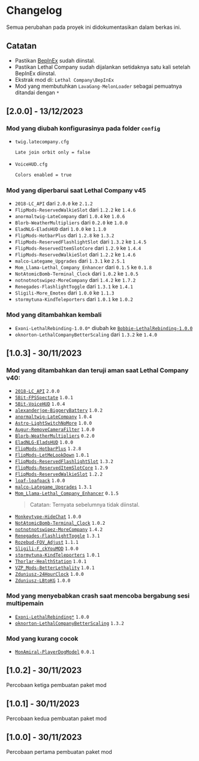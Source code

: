 # Changelog
Semua perubahan pada proyek ini didokumentasikan dalam berkas ini.

## Catatan
- Pastikan [BepInEx](https://github.com/BepInEx/BepInEx/releases/latest) sudah diinstal.
- Pastikan Lethal Company sudah dijalankan setidaknya satu kali setelah BepInEx diinstal.
- Ekstrak mod di: `Lethal Company\BepInEx`
- Mod yang membutuhkan `LavaGang-MelonLoader` sebagai pemuatnya ditandai dengan `*`

## [2.0.0] - 13/12/2023
### Mod yang diubah konfigurasinya pada folder `config`
- `twig.latecompany.cfg`

  ```bash
  Late join orbit only = false
  ```
- `VoiceHUD.cfg`

  ```bash
  Colors enabled = true
  ```

### Mod yang diperbarui saat Lethal Company v45
- `2018-LC_API` dari `2.0.0` ke `2.1.2`
- `FlipMods-ReservedWalkieSlot` dari `1.2.2` ke `1.4.6`
- `anormaltwig-LateCompany` dari `1.0.4` ke `1.0.6`
- `Blorb-WeatherMultipliers` dari `0.2.0` ke `1.0.0`
- `EladNLG-EladsHUD` dari `1.0.0` ke  `1.1.0`
- `FlipMods-HotbarPlus` dari `1.2.8` ke `1.3.2`
- `FlipMods-ReservedFlashlightSlot` dari `1.3.2` ke `1.4.5`
- `FlipMods-ReservedItemSlotCore` dari `1.2.9` ke `1.4.4`
- `FlipMods-ReservedWalkieSlot` dari `1.2.2` ke `1.4.6`
- `malco-Lategame_Upgrades` dari `1.3.1` ke `2.5.1`
- `Mom_Llama-Lethal_Company_Enhancer` dari `0.1.5` ke `0.1.8`
- `NotAtomicBomb-Terminal_Clock` dari `1.0.2` ke `1.0.5`
- `notnotnotswipez-MoreCompany` dari `1.4.2` ke `1.7.2`
- `Renegades-FlashlightToggle` dari `1.3.1` ke `1.4.1`
- `Sligili-More_Emotes` dari `1.0.0` ke `1.1.3`
- `stormytuna-KindTeleporters` dari `1.0.1` ke `1.0.2`
	
### Mod yang ditambahkan kembali
- `Exoni-LethalRebinding-1.0.0*` diubah ke [`Bobbie-LethalRebinding-1.0.0`](https://thunderstore.io/c/lethal-company/p/Bobbie/LethalRebinding)
- `oknorton-LethalCompanyBetterScaling` dari `1.3.2` ke `1.4.0`

## [1.0.3] - 30/11/2023
### Mod yang ditambahkan dan teruji aman saat Lethal Company v40:
- [`2018-LC_API`](https://thunderstore.io/c/lethal-company/p/2018/LC_API) `2.0.0`
- [`5Bit-FPSSpectate`](https://thunderstore.io/c/lethal-company/p/5Bit/FPSSpectate) `1.0.1`
- [`5Bit-VoiceHUD`](https://thunderstore.io/c/lethal-company/p/5Bit/VoiceHUD) `1.0.4`
- [`alexanderjoe-BiggeryBattery`](https://thunderstore.io/c/lethal-company/p/alexanderjoe/BiggeryBattery) `1.0.2`
- [`anormaltwig-LateCompany`](https://thunderstore.io/c/lethal-company/p/anormaltwig/LateCompany) `1.0.4`
- [`Astro-LightSwitchNoMore`](https://thunderstore.io/c/lethal-company/p/Astro/LightSwitchNoMore) `1.0.0`
- [`Augur-RemoveCameraFilter`](https://thunderstore.io/c/lethal-company/p/Augur/RemoveCameraFilter) `1.0.0`
- [`Blorb-WeatherMultipliers`](https://thunderstore.io/c/lethal-company/p/Blorb/WeatherMultipliers) `0.2.0`
- [`EladNLG-EladsHUD`](https://thunderstore.io/c/lethal-company/p/EladNLG/EladsHUD) `1.0.0`
- [`FlipMods-HotbarPlus`](https://thunderstore.io/c/lethal-company/p/FlipMods/HotbarPlus) `1.2.8`
- [`FlipMods-LetMeLookDown`](https://thunderstore.io/c/lethal-company/p/FlipMods/LetMeLookDown) `1.0.1`
- [`FlipMods-ReservedFlashlightSlot`](https://thunderstore.io/c/lethal-company/p/FlipMods/ReservedFlashlightSlot) `1.3.2`
- [`FlipMods-ReservedItemSlotCore`](https://thunderstore.io/c/lethal-company/p/FlipMods/ReservedItemSlotCore) `1.2.9`
- [`FlipMods-ReservedWalkieSlot`](https://thunderstore.io/c/lethal-company/p/FlipMods/ReservedWalkieSlot) `1.2.2`
- [`loaf-loafpack`](https://thunderstore.io/c/lethal-company/p/loaf/loafpack) `1.0.0`
- [`malco-Lategame_Upgrades`](https://thunderstore.io/c/lethal-company/p/malco/Lategame_Upgrades) `1.3.1`
- [`Mom_Llama-Lethal_Company_Enhancer`](https://thunderstore.io/c/lethal-company/p/Mom_Llama/Lethal_Company_Enhancer) `0.1.5`
  > Catatan: Ternyata sebelumnya tidak diinstal.
- [`Monkeytype-HideChat`](https://thunderstore.io/c/lethal-company/p/Monkeytype/HideChat) `1.0.0`
- [`NotAtomicBomb-Terminal_Clock`](https://thunderstore.io/c/lethal-company/p/NotAtomicBomb/Terminal_Clock) `1.0.2`
- [`notnotnotswipez-MoreCompany`](https://thunderstore.io/c/lethal-company/p/notnotnotswipez/MoreCompany) `1.4.2`
- [`Renegades-FlashlightToggle`](https://thunderstore.io/c/lethal-company/p/Renegades/FlashlightToggle) `1.3.1`
- [`Rozebud-FOV_Adjust`](https://thunderstore.io/c/lethal-company/p/Rozebud/FOV_Adjust) `1.1.1`
- [`Sligili-F_ckYouMOD`](https://thunderstore.io/c/lethal-company/p/Sligili/More_Emotes) `1.0.0`
- [`stormytuna-KindTeleporters`](https://thunderstore.io/c/lethal-company/p/stormytuna/KindTeleporters) `1.0.1`
- [`Thorlar-HealthStation`](https://thunderstore.io/c/lethal-company/p/Thorlar/HealthStation) `1.0.1`
- [`VZP_Mods-BetterLethality`](https://thunderstore.io/c/lethal-company/p/VZP_Mods/BetterLethality) `1.0.1`
- [`Zduniusz-24HourClock`](https://thunderstore.io/c/lethal-company/p/Zduniusz/24HourClock) `1.0.0`
- [`Zduniusz-LBtoKG`](https://thunderstore.io/c/lethal-company/p/Zduniusz/LBtoKG) `1.0.0`

### Mod yang menyebabkan crash saat mencoba bergabung sesi multipemain
- [`Exoni-LethalRebinding*`](https://thunderstore.io/c/lethal-company/p/Exoni/LethalRebinding) `1.0.0`
- [`oknorton-LethalCompanyBetterScaling`](https://thunderstore.io/c/lethal-company/p/oknorton/LethalCompanyBetterScaling) `1.3.2`

### Mod yang kurang cocok
- [`MonAmiral-PlayerDogModel`](https://thunderstore.io/c/lethal-company/p/MonAmiral/PlayerDogModel) `0.0.1`

## [1.0.2] - 30/11/2023
Percobaan ketiga pembuatan paket mod

## [1.0.1] - 30/11/2023
Percobaan kedua pembuatan paket mod

## [1.0.0] - 30/11/2023
Percobaan pertama pembuatan paket mod
